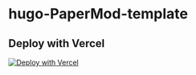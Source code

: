 # hugo-PaperMod-template

## Deploy with Vercel

[![Deploy with Vercel](https://vercel.com/button)](https://vercel.com/new/clone?repository-url=https%3A%2F%2Fgithub.com%2Fadityatelange%2Fhugo-PaperMod-template&env=VERCEL_URL&project-name=my-new-site&repository-name=my-new-site)
